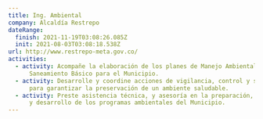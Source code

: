 ```yaml
---
title: Ing. Ambiental
company: Alcaldía Restrepo
dateRange:
  finish: 2021-11-19T03:08:26.085Z
  init: 2021-08-03T03:08:18.538Z
url: http://www.restrepo-meta.gov.co/
activities:
  - activity: Acompañe la elaboración de los planes de Manejo Ambiental, Forestal y
      Saneamiento Básico para el Municipio.
  - activity: Desarrolle y coordine acciones de vigilancia, control y seguimiento
      para garantizar la preservación de un ambiente saludable.
  - activity: Preste asistencia técnica, y asesoría en la preparación, organización
      y desarrollo de los programas ambientales del Municipio.
---
```

